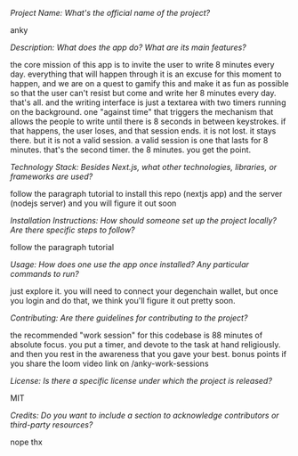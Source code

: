 _Project Name: What's the official name of the project?_

anky

_Description: What does the app do? What are its main features?_

the core mission of this app is to invite the user to write 8 minutes every day. everything that will happen through it is an excuse for this moment to happen, and we are on a quest to gamify this and make it as fun as possible so that the user can't resist but come and write her 8 minutes every day. that's all. and the writing interface is just a textarea with two timers running on the background. one "against time" that triggers the mechanism that allows the people to write until there is 8 seconds in between keystrokes. if that happens, the user loses, and that session ends. it is not lost. it stays there. but it is not a valid session. a valid session is one that lasts for 8 minutes. that's the second timer. the 8 minutes. you get the point.

_Technology Stack: Besides Next.js, what other technologies, libraries, or frameworks are used?_

follow the paragraph tutorial to install this repo (nextjs app) and the server (nodejs server) and you will figure it out soon

_Installation Instructions: How should someone set up the project locally? Are there specific steps to follow?_

follow the paragraph tutorial

_Usage: How does one use the app once installed? Any particular commands to run?_

just explore it. you will need to connect your degenchain wallet, but once you login and do that, we think you'll figure it out pretty soon.

_Contributing: Are there guidelines for contributing to the project?_

the recommended "work session" for this codebase is 88 minutes of absolute focus. you put a timer, and devote to the task at hand religiously. and then you rest in the awareness that you gave your best. bonus points if you share the loom video link on /anky-work-sessions

_License: Is there a specific license under which the project is released?_

MIT

_Credits: Do you want to include a section to acknowledge contributors or third-party resources?_

nope thx
